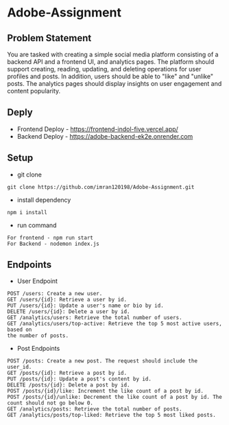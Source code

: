 # Adobe-Assignment

## Problem Statement
You are tasked with creating a simple social media platform consisting of a backend API and a frontend UI, and analytics pages. The platform should support creating,
reading, updating, and deleting operations for user profiles and posts. In addition, users should be able to "like" and "unlike" posts. The analytics pages should display insights on user engagement and content popularity.

## Deply

* Frontend Deploy - https://frontend-indol-five.vercel.app/
* Backend Deploy - https://adobe-backend-ek2e.onrender.com

## Setup

* git clone
```
git clone https://github.com/imran120198/Adobe-Assignment.git
```
* install dependency
```
npm i install
```
* run command
```
For frontend - npm run start
For Backend - nodemon index.js
```

## Endpoints

* User Endpoint
```
POST /users: Create a new user.
GET /users/{id}: Retrieve a user by id.
PUT /users/{id}: Update a user's name or bio by id.
DELETE /users/{id}: Delete a user by id.
GET /analytics/users: Retrieve the total number of users.
GET /analytics/users/top-active: Retrieve the top 5 most active users, based on
the number of posts.
```

* Post Endpoints
```
POST /posts: Create a new post. The request should include the user_id.
GET /posts/{id}: Retrieve a post by id.
PUT /posts/{id}: Update a post's content by id.
DELETE /posts/{id}: Delete a post by id.
POST /posts/{id}/like: Increment the like count of a post by id.
POST /posts/{id}/unlike: Decrement the like count of a post by id. The count should not go below 0.
GET /analytics/posts: Retrieve the total number of posts.
GET /analytics/posts/top-liked: Retrieve the top 5 most liked posts.
```



